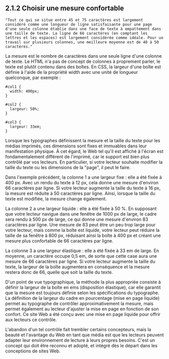 ## 2.1.2 Choisir une mesure confortable

    "Tout ce qui se situe entre 45 et 75 caractères est largement considéré comme une longueur de ligne satisfaisante pour une page d'une seule colonne établie dans une face de texte à empattement dans une taille de texte. La ligne de 66 caractères (en comptant les lettres et les espaces) est largement considérée comme idéale. Pour un travail sur plusieurs colonnes, une meilleure moyenne est de 40 à 50 caractères."

La mesure est le nombre de caractères dans une seule ligne d'une colonne de texte. Le HTML n'a pas de concept de colonnes à proprement parler, le texte est plutôt contenu dans des boîtes. En CSS, la largeur d'une boîte est définie à l'aide de la propriété width avec une unité de longueur quelconque, par exemple :

```
#col1 {
  width: 400px;
}

#col2 {
  largeur: 50%;
}

#col3 {
  largeur: 33em;
}
```

Lorsque les typographes définissent la mesure et la taille du texte pour les médias imprimés, ces dimensions sont fixes et immuables dans leur manifestation physique. À cet égard, le Web tel qu'il est affiché à l'écran est fondamentalement différent de l'imprimé, car le support est bien plus contrôlé par vos lecteurs. En particulier, si votre lecteur souhaite modifier la taille du texte ou les dimensions de la "page", il peut le faire.

Dans l'exemple précédent, la colonne 1 a une largeur fixe : elle a été fixée à 400 px. Avec un rendu du texte à 12 px, cela donne une mesure d'environ 66 caractères par ligne. Si votre lecteur augmente la taille du texte à 16 px, la mesure est réduite à 50 caractères par ligne. Ainsi, lorsque la taille du texte est modifiée, la mesure change également.

La colonne 2 a une largeur liquide : elle a été fixée à 50 %. En supposant que votre lecteur navigue dans une fenêtre de 1000 px de large, le cadre sera rendu à 500 px de large, ce qui donne une mesure d'environ 83 caractères par ligne. Une mesure de 83 peut être un peu trop large pour votre lecteur, mais comme la boîte est liquide, votre lecteur peut réduire la taille de sa fenêtre à 800 px, réduisant ainsi la boîte à 400 px et créant une mesure plus confortable de 66 caractères par ligne.

La colonne 3 a une largeur élastique : elle a été fixée à 33 em de large. En moyenne, un caractère occupe 0,5 em, de sorte que cette case aura une mesure de 66 caractères par ligne. Si votre lecteur augmente la taille du texte, la largeur de la boîte augmentera en conséquence et la mesure restera donc de 66, quelle que soit la taille du texte.

D'un point de vue typographique, la méthode la plus appropriée consiste à définir la largeur de la boîte en ems (disposition élastique), car elle garantit que la mesure est toujours définie selon les spécifications du typographe. La définition de la largeur du cadre en pourcentage (mise en page liquide) permet au typographe de contrôler approximativement la mesure, mais permet également au lecteur d'ajuster la mise en page en fonction de son confort. Ce site Web a été conçu avec une mise en page liquide pour offrir aux lecteurs ce contrôle.

L'abandon d'un tel contrôle fait trembler certains concepteurs, mais la beauté et l'avantage du Web en tant que média est que les lecteurs peuvent adapter leur environnement de lecture à leurs propres besoins. C'est un concept qui doit être reconnu et adopté, et intégré dès le départ dans les conceptions de sites Web.